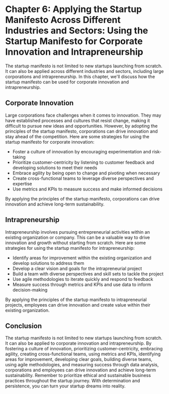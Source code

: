 Chapter 6: Applying the Startup Manifesto Across Different Industries and Sectors: Using the Startup Manifesto for Corporate Innovation and Intrapreneurship
============================================================================================================================================================

The startup manifesto is not limited to new startups launching from scratch. It can also be applied across different industries and sectors, including large corporations and intrapreneurship. In this chapter, we'll discuss how the startup manifesto can be used for corporate innovation and intrapreneurship.

Corporate Innovation
--------------------

Large corporations face challenges when it comes to innovation. They may have established processes and cultures that resist change, making it difficult to pursue new ideas and opportunities. However, by adopting the principles of the startup manifesto, corporations can drive innovation and stay ahead of the competition. Here are some strategies for using the startup manifesto for corporate innovation:

* Foster a culture of innovation by encouraging experimentation and risk-taking
* Prioritize customer-centricity by listening to customer feedback and developing solutions to meet their needs
* Embrace agility by being open to change and pivoting when necessary
* Create cross-functional teams to leverage diverse perspectives and expertise
* Use metrics and KPIs to measure success and make informed decisions

By applying the principles of the startup manifesto, corporations can drive innovation and achieve long-term sustainability.

Intrapreneurship
----------------

Intrapreneurship involves pursuing entrepreneurial activities within an existing organization or company. This can be a valuable way to drive innovation and growth without starting from scratch. Here are some strategies for using the startup manifesto for intrapreneurship:

* Identify areas for improvement within the existing organization and develop solutions to address them
* Develop a clear vision and goals for the intrapreneurial project
* Build a team with diverse perspectives and skill sets to tackle the project
* Use agile methodologies to iterate quickly and respond to feedback
* Measure success through metrics and KPIs and use data to inform decision-making

By applying the principles of the startup manifesto to intrapreneurial projects, employees can drive innovation and create value within their existing organization.

Conclusion
----------

The startup manifesto is not limited to new startups launching from scratch. It can also be applied to corporate innovation and intrapreneurship. By fostering a culture of innovation, prioritizing customer-centricity, embracing agility, creating cross-functional teams, using metrics and KPIs, identifying areas for improvement, developing clear goals, building diverse teams, using agile methodologies, and measuring success through data analysis, corporations and employees can drive innovation and achieve long-term sustainability. Remember to prioritize ethical and sustainable business practices throughout the startup journey. With determination and persistence, you can turn your startup dreams into reality.
